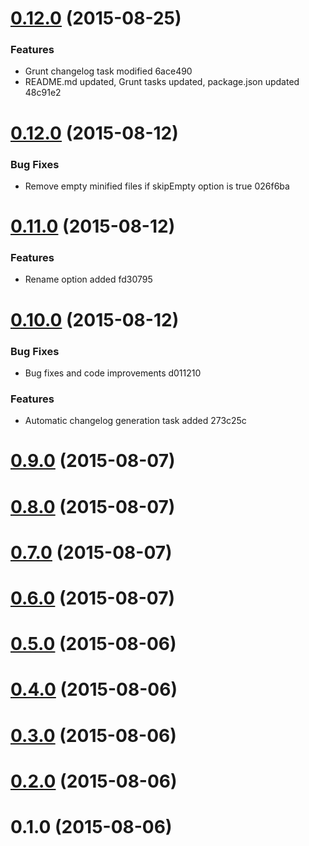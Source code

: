 <a name="0.12.0"></a>
# [0.12.0](//compare/0.12.0...v0.12.0) (2015-08-25)


### Features

* Grunt changelog task modified 6ace490
* README.md updated, Grunt tasks updated, package.json updated 48c91e2



<a name="0.12.0"></a>
# [0.12.0](//compare/0.11.0...0.12.0) (2015-08-12)


### Bug Fixes

* Remove empty minified files if skipEmpty option is true 026f6ba



<a name="0.11.0"></a>
# [0.11.0](//compare/0.10.0...0.11.0) (2015-08-12)


### Features

* Rename option added fd30795



<a name="0.10.0"></a>
# [0.10.0](//compare/0.9.0...0.10.0) (2015-08-12)


### Bug Fixes

* Bug fixes and code improvements d011210

### Features

* Automatic changelog generation task added 273c25c



<a name="0.9.0"></a>
# [0.9.0](//compare/0.8.0...0.9.0) (2015-08-07)




<a name="0.8.0"></a>
# [0.8.0](//compare/0.7.0...0.8.0) (2015-08-07)




<a name="0.7.0"></a>
# [0.7.0](//compare/0.6.0...0.7.0) (2015-08-07)




<a name="0.6.0"></a>
# [0.6.0](//compare/0.5.0...0.6.0) (2015-08-07)




<a name="0.5.0"></a>
# [0.5.0](//compare/0.4.0...0.5.0) (2015-08-06)




<a name="0.4.0"></a>
# [0.4.0](//compare/0.3.0...0.4.0) (2015-08-06)




<a name="0.3.0"></a>
# [0.3.0](//compare/0.2.0...0.3.0) (2015-08-06)




<a name="0.2.0"></a>
# [0.2.0](//compare/0.1.0...0.2.0) (2015-08-06)




<a name="0.1.0"></a>
# 0.1.0 (2015-08-06)




